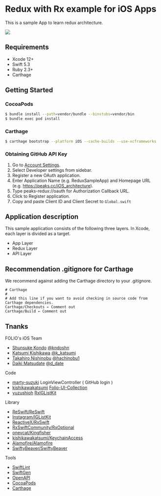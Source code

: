 # Redux with Rx example for iOS Apps

This is a sample App to learn redux architecture.

![](App.png)


## Requirements

- Xcode 12+
- Swift 5.3
- Ruby 2.3+
- Carthage

## Getting Started

### CocoaPods

```sh
$ bundle install --path=vendor/bundle --binstubs=vendor/bin
$ bundle exec pod install
```

### Carthage

```sh
$ carthage bootstrap --platform iOS --cache-builds --use-xcframeworks
```

### Obtaining GitHub API Key

1. Go to [Account Settings](https://github.com/settings/profile).
1. Select Developer settings from sidebar.
1. Register a new OAuth application.
1. Enter Application Name (e.g. ReduxSampleApp) and Homepage URL (e.g. https://peaks.cc/iOS_architecture).
1. Type peaks-redux://oauth for Authorization Callback URL.
1. Click to Register application.
1. Copy and paste Client ID and Client Secret to `Global.swift`


## Application description

This sample application consists of the following three layers.
In Xcode, each layer is divided as a target.

- App Layer
- Redux Layer
- API Layer

## Recommendation .gitignore for Carthage

We recommend against adding the Carthage directory to your .gitignore.

```.gitignore
# Carthage
#
# Add this line if you want to avoid checking in source code from Carthage dependencies.
Carthage/Checkouts ← Comment out
Carthage/Build ← Comment out
```

## Tnanks

FOLIO's iOS Team

- [Shunsuke Kondo](https://github.com/kndoshn) [@kndoshn](https://twitter.com/kndoshn)
- [Katsumi Kishikawa](https://github.com/kishikawakatsumi) [@k_katsumi](https://twitter.com/k_katsumi)
- [Takahiro Nishinobu](https://github.com/hachinobu) [@hachinobu1](https://twitter.com/hachinobu1)
- [Daiki Matsudate](https://github.com/d-date) [@d_date](https://twitter.com/d_date)

Code

- [marty-suzuki](https://github.com/marty-suzuki) LoginViewController ( GitHub login )
- [kishikawakatsumi](https://github.com/kishikawakatsumi) [Folio-UI-Collection](https://github.com/folio-sec/Folio-UI-Collection)
- [yuzushioh](https://github.com/yuzushioh) [RxIGListKit](https://github.com/yuzushioh/RxIGListKit)

Library

- [ReSwift/ReSwift](https://github.com/ReSwift/ReSwift)
- [Instagram/IGListKit](https://github.com/Instagram/IGListKit)
- [ReactiveX/RxSwift](https://github.com/ReactiveX/RxSwift)
- [RxSwiftCommunity/RxOptional](https://github.com/RxSwiftCommunity/RxOptional)
- [onevcat/Kingfisher](https://github.com/onevcat/Kingfisher)
- [kishikawakatsumi/KeychainAccess](https://github.com/kishikawakatsumi/KeychainAccess)
- [Alamofire/Alamofire](https://github.com/Alamofire/Alamofire)
- [SwiftyBeaver/SwiftyBeaver](https://github.com/SwiftyBeaver/SwiftyBeaver)

Tools

- [SwiftLint](https://github.com/realm/SwiftLint)
- [SwiftGen](https://github.com/SwiftGen/SwiftGen)
- [OpenAPI](https://github.com/OAI/OpenAPI-Specification)
- [CocoaPods](https://cocoapods.org/)
- [Carthage](https://github.com/Carthage/Carthage)
